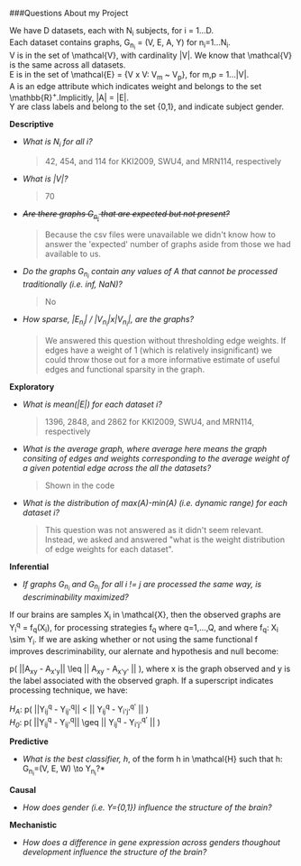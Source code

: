 ###Questions About my Project

We have D datasets, each with N<sub>i</sub> subjects, for i = 1...D.<br/>
Each dataset contains graphs, G<sub>n<sub>i</sub></sub> = (V, E, A, Y) for n<sub>i</sub>=1...N<sub>i</sub>.<br/>
V is in the set of \mathcal\{V\}, with cardinality |V|. We know that \mathcal\{V\} is the same across all datasets.<br/>
E is in the set of \mathcal\{E\} = \{V x V: V<sub>m</sub> ~ V<sub>p</sub>\}, for m,p = 1...|V|.<br/>
A is an edge attribute which indicates weight and belongs to the set \mathbb\{R\}<sup>+</sup>.Implicitly, |A| = |E|. <br/> 
Y are class labels and belong to the set {0,1}, and indicate subject gender.

**Descriptive** <br />
- *What is N<sub>i</sub> for all i?*

  > 42, 454, and 114 for KKI2009, SWU4, and MRN114, respectively

- *What is |V|?*

  > 70


- ~~*Are there graphs G<sub>n<sub>i</sub></sub> that are expected but not present?*~~

  > Because the csv files were unavailable we didn't know how to answer the 'expected' number of graphs aside from those we had available to us.


- *Do the graphs G<sub>n<sub>i</sub></sub> contain any values of A that cannot be processed traditionally (i.e. inf, NaN)?*

  > No

- *How sparse, |E<sub>n<sub>i</sub></sub>| / |V<sub>n<sub>i</sub></sub>|x|V<sub>n<sub>i</sub></sub>|, are the graphs?*

  > We answered this question without thresholding edge weights. If edges have a weight of 1 (which is relatively insignificant) we could throw those out for a more informative estimate of useful edges and functional sparsity in the graph.

**Exploratory** <br />
- *What is mean(|E|) for each dataset i?*

  > 1396, 2848, and 2862 for KKI2009, SWU4, and MRN114, respectively

- *What is the average graph, where average here means the graph consiting of edges and weights corresponding to the average weight of a given potential edge across the all the datasets?*

  > Shown in the code

- *What is the distribution of max(A)-min(A) (i.e. dynamic range) for each dataset i?*

  > This question was not answered as it didn't seem relevant. Instead, we asked and answered "what is the weight distribution of edge weights for each dataset".

**Inferential** <br />
- *If graphs G<sub>n<sub>i</sub></sub> and G<sub>n<sub>j</sub></sub> for all i != j are processed the same way, is descriminability maximized?*

If our brains are samples X<sub>i</sub> in \mathcal\{X\}, then the observed graphs are Y<sub>i</sub><sup>q</sup> = f<sub>q</sub>(X<sub>i</sub>), for processing strategies f<sub>q</sub> where q=1,...,Q, and where f<sub>q</sub>: X<sub>i</sub> \sim Y<sub>i</sub>. If we are asking whether or not using the same functional f improves descriminability, our alernate and hypothesis and null become:

p( ||A<sub>xy</sub> - A<sub>x'y</sub>|| \leq || A<sub>xy</sub> - A<sub>x'y'</sub> || ), where x is the graph observed and y is the label associated with the observed graph. If a superscript indicates processing technique, we have:

*H<sub>A</sub>*: p( ||Y<sub>ij</sub><sup>q</sup> - Y<sub>ij'</sub><sup>q</sup>|| < || Y<sub>ij</sub><sup>q</sup> - Y<sub>i'j'</sub><sup>q'</sup> || ) <br/>
*H<sub>0</sub>*: p( ||Y<sub>ij</sub><sup>q</sup> - Y<sub>ij'</sub><sup>q</sup>|| \geq || Y<sub>ij</sub><sup>q</sup> - Y<sub>i'j'</sub><sup>q'</sup> || )

**Predictive** <br />
- *What is the best classifier, h*, of the form h in \mathcal\{H\} such that h: G<sub>n<sub>i</sub></sub>=(V, E, W) \to Y<sub>n<sub>i</sub></sub>?*

**Causal** <br />
- *How does gender (i.e. Y=\{0,1\}) influence the structure of the brain?*

**Mechanistic** <br />
- *How does a difference in gene expression across genders thoughout development influence the structure of the brain?*
